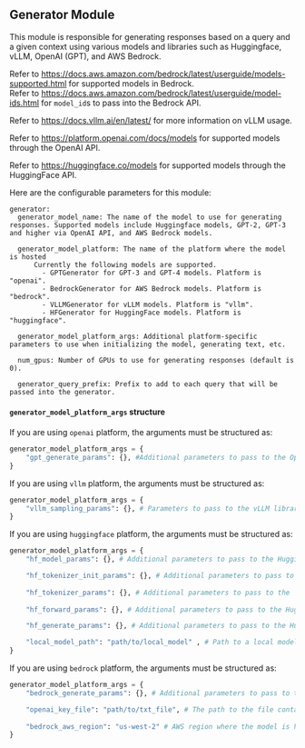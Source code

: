 ## Generator Module

This module is responsible for generating responses based on a query and a given context using various models and libraries such as Huggingface, vLLM,  OpenAI (GPT), and AWS Bedrock.

Refer to https://docs.aws.amazon.com/bedrock/latest/userguide/models-supported.html for supported models in Bedrock.\
Refer to https://docs.aws.amazon.com/bedrock/latest/userguide/model-ids.html for `model_id`s to pass into the Bedrock API.

Refer to https://docs.vllm.ai/en/latest/ for more information on vLLM usage.

Refer to https://platform.openai.com/docs/models for supported models through the OpenAI API. 

Refer to https://huggingface.co/models for supported models through the HuggingFace API. 

Here are the configurable parameters for this module:

```
generator:
  generator_model_name: The name of the model to use for generating responses. Supported models include Huggingface models, GPT-2, GPT-3 and higher via OpenAI API, and AWS Bedrock models.

  generator_model_platform: The name of the platform where the model is hosted
      Currently the following models are supported.
        - GPTGenerator for GPT-3 and GPT-4 models. Platform is "openai".
        - BedrockGenerator for AWS Bedrock models. Platform is "bedrock".
        - VLLMGenerator for vLLM models. Platform is "vllm".
        - HFGenerator for HuggingFace models. Platform is "huggingface".

  generator_model_platform_args: Additional platform-specific parameters to use when initializing the model, generating text, etc.
  
  num_gpus: Number of GPUs to use for generating responses (default is 0).

  generator_query_prefix: Prefix to add to each query that will be passed into the generator.
```

#### `generator_model_platform_args` structure
If you are using `openai` platform, the arguments must be structured as:
  ```python
  generator_model_platform_args = {
      "gpt_generate_params": {}, #Additional parameters to pass to the OpenAI GPT model's `create` method.
  }
  ```

If you are using `vllm` platform, the arguments must be structured as:
  ```python
  generator_model_platform_args = {
      "vllm_sampling_params": {}, # Parameters to pass to the vLLM library's `SamplingParams` method.
  }
  ```

  If you are using `huggingface` platform, the arguments must be structured as:
  ```python
  generator_model_platform_args = {
      "hf_model_params": {}, # Additional parameters to pass to the Huggingface model's `from_pretrained` initializer method.
  
      "hf_tokenizer_init_params": {}, # Additional parameters to pass to the Huggingface tokenizer's `from_pretrained` initializer method.
      
      "hf_tokenizer_params": {}, # Additional parameters to pass to the `tokenizer` method for the Huggingface model.
      
      "hf_forward_params": {}, # Additional parameters to pass to the Huggingface model's `forward` method.

      "hf_generate_params": {}, # Additional parameters to pass to the Huggingface model's `generate` method.

      "local_model_path": "path/to/local_model" , # Path to a local model to use for generation.
  }
  ```

  If you are using `bedrock` platform, the arguments must be structured as:
  ```python
  generator_model_platform_args = {
      "bedrock_generate_params": {}, # Additional parameters to pass to the AWS Bedrock generate API method.

      "openai_key_file": "path/to/txt_file", # The path to the file containing the OpenAI API key.
      
      "bedrock_aws_region": "us-west-2" # AWS region where the model is hosted on Bedrock.
  }
  ```
